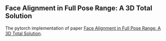 ## Face Alignment in Full Pose Range: A 3D Total Solution

The pytorch implementation of paper [Face Alignment in Full Pose Range: A 3D Total Solution](https://arxiv.org/abs/1804.01005).
